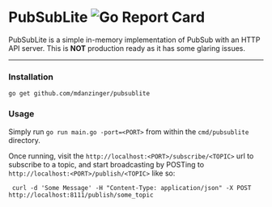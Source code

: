 # PubSubLite ![Go Report Card](https://goreportcard.com/badge/github.com/mdanzinger/pubsublite) 
PubSubLite is a simple in-memory implementation of PubSub with an HTTP API server. This is **NOT** production ready as 
it has some glaring issues.

---

### Installation
`go get github.com/mdanzinger/pubsublite`

### Usage
Simply run ```go run main.go -port=<PORT>``` from within the `cmd/pubsublite` directory.

Once running, visit the `http://localhost:<PORT>/subscribe/<TOPIC>` url to subscribe to a topic, 
and start broadcasting by POSTing to `http://localhost:<PORT>/publish/<TOPIC>` like so:

```
 curl -d 'Some Message' -H "Content-Type: application/json" -X POST http://localhost:8111/publish/some_topic
```
